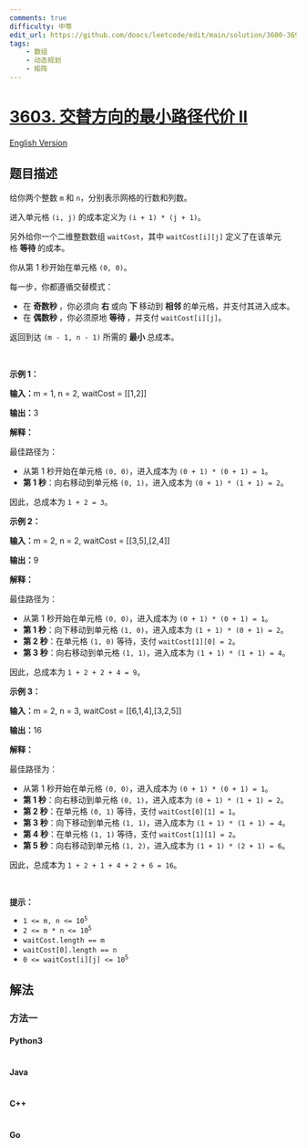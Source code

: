 ```yaml
---
comments: true
difficulty: 中等
edit_url: https://github.com/doocs/leetcode/edit/main/solution/3600-3699/3603.Minimum%20Cost%20Path%20with%20Alternating%20Directions%20II/README.md
tags:
    - 数组
    - 动态规划
    - 矩阵
---
```


<!-- problem:start -->

# [3603. 交替方向的最小路径代价 II](https://leetcode.cn/problems/minimum-cost-path-with-alternating-directions-ii)

[English Version](/solution/3600-3699/3603.Minimum%20Cost%20Path%20with%20Alternating%20Directions%20II/README_EN.md)

## 题目描述

<!-- description:start -->

<p>给你两个整数 <code>m</code> 和 <code>n</code>，分别表示网格的行数和列数。</p>

<p>进入单元格 <code>(i, j)</code> 的成本定义为 <code>(i + 1) * (j + 1)</code>。</p>

<p>另外给你一个二维整数数组 <code>waitCost</code>，其中 <code>waitCost[i][j]</code> 定义了在该单元格&nbsp;<strong>等待&nbsp;</strong>的成本。</p>

<p>你从第 1 秒开始在单元格 <code>(0, 0)</code>。</p>

<p>每一步，你都遵循交替模式：</p>

<ul>
	<li>在&nbsp;<strong>奇数秒&nbsp;</strong>，你必须向&nbsp;<strong>右&nbsp;</strong>或向&nbsp;<strong>下&nbsp;</strong>移动到&nbsp;<strong>相邻&nbsp;</strong>的单元格，并支付其进入成本。</li>
	<li>在&nbsp;<strong>偶数秒&nbsp;</strong>，你必须原地&nbsp;<strong>等待&nbsp;</strong>，并支付 <code>waitCost[i][j]</code>。</li>
</ul>

<p>返回到达 <code>(m - 1, n - 1)</code> 所需的&nbsp;<strong>最小&nbsp;</strong>总成本。</p>

<p>&nbsp;</p>

<p><strong class="example">示例 1：</strong></p>

<div class="example-block">
<p><strong>输入：</strong><span class="example-io">m = 1, n = 2, waitCost = [[1,2]]</span></p>

<p><strong>输出：</strong><span class="example-io">3</span></p>

<p><strong>解释：</strong></p>

<p>最佳路径为：</p>

<ul>
	<li>从第 1 秒开始在单元格 <code>(0, 0)</code>，进入成本为 <code>(0 + 1) * (0 + 1) = 1</code>。</li>
	<li><strong>第 1 秒</strong>：向右移动到单元格 <code>(0, 1)</code>，进入成本为 <code>(0 + 1) * (1 + 1) = 2</code>。</li>
</ul>

<p>因此，总成本为 <code>1 + 2 = 3</code>。</p>
</div>

<p><strong class="example">示例 2：</strong></p>

<div class="example-block">
<p><strong>输入：</strong><span class="example-io">m = 2, n = 2, waitCost = [[3,5],[2,4]]</span></p>

<p><strong>输出：</strong><span class="example-io">9</span></p>

<p><strong>解释：</strong></p>

<p>最佳路径为：</p>

<ul>
	<li>从第 1 秒开始在单元格 <code>(0, 0)</code>，进入成本为 <code>(0 + 1) * (0 + 1) = 1</code>。</li>
	<li><strong>第 1 秒</strong>：向下移动到单元格 <code>(1, 0)</code>，进入成本为 <code>(1 + 1) * (0 + 1) = 2</code>。</li>
	<li><strong>第 2 秒</strong>：在单元格 <code>(1, 0)</code> 等待，支付 <code>waitCost[1][0] = 2</code>。</li>
	<li><strong>第 3 秒</strong>：向右移动到单元格 <code>(1, 1)</code>，进入成本为 <code>(1 + 1) * (1 + 1) = 4</code>。</li>
</ul>

<p>因此，总成本为 <code>1 + 2 + 2 + 4 = 9</code>。</p>
</div>

<p><strong class="example">示例 3：</strong></p>

<div class="example-block">
<p><strong>输入：</strong><span class="example-io">m = 2, n = 3, waitCost = [[6,1,4],[3,2,5]]</span></p>

<p><strong>输出：</strong><span class="example-io">16</span></p>

<p><strong>解释：</strong></p>

<p>最佳路径为：</p>

<ul>
	<li>从第 1 秒开始在单元格 <code>(0, 0)</code>，进入成本为 <code>(0 + 1) * (0 + 1) = 1</code>。</li>
	<li><strong>第 1 秒</strong>：向右移动到单元格 <code>(0, 1)</code>，进入成本为 <code>(0 + 1) * (1 + 1) = 2</code>。</li>
	<li><strong>第 2 秒</strong>：在单元格 <code>(0, 1)</code> 等待，支付 <code>waitCost[0][1] = 1</code>。</li>
	<li><strong>第 3 秒</strong>：向下移动到单元格 <code>(1, 1)</code>，进入成本为 <code>(1 + 1) * (1 + 1) = 4</code>。</li>
	<li><strong>第 4 秒</strong>：在单元格 <code>(1, 1)</code> 等待，支付 <code>waitCost[1][1] = 2</code>。</li>
	<li><strong>第 5 秒</strong>：向右移动到单元格 <code>(1, 2)</code>，进入成本为 <code>(1 + 1) * (2 + 1) = 6</code>。</li>
</ul>

<p>因此，总成本为 <code>1 + 2 + 1 + 4 + 2 + 6 = 16</code>。</p>
</div>

<p>&nbsp;</p>

<p><strong>提示：</strong></p>

<ul>
	<li><code>1 &lt;= m, n &lt;= 10<sup>5</sup></code></li>
	<li><code>2 &lt;= m * n &lt;= 10<sup>5</sup></code></li>
	<li><code>waitCost.length == m</code></li>
	<li><code>waitCost[0].length == n</code></li>
	<li><code>0 &lt;= waitCost[i][j] &lt;= 10<sup>5</sup></code></li>
</ul>

<!-- description:end -->

## 解法

<!-- solution:start -->

### 方法一

<!-- tabs:start -->

#### Python3

```python

```

#### Java

```java

```

#### C++

```cpp

```

#### Go

```go

```

<!-- tabs:end -->

<!-- solution:end -->

<!-- problem:end -->
